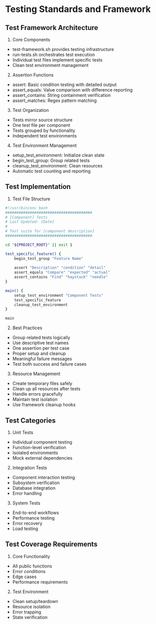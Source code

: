 # Testing Standards and Framework

## Test Framework Architecture

1. Core Components
- test-framework.sh provides testing infrastructure
- run-tests.sh orchestrates test execution
- Individual test files implement specific tests
- Clean test environment management

2. Assertion Functions
- assert: Basic condition testing with detailed output
- assert_equals: Value comparison with difference reporting
- assert_contains: String containment verification
- assert_matches: Regex pattern matching

3. Test Organization
- Tests mirror source structure
- One test file per component
- Tests grouped by functionality
- Independent test environments

4. Test Environment Management
- setup_test_environment: Initialize clean state
- begin_test_group: Group related tests
- cleanup_test_environment: Clean resources
- Automatic test counting and reporting

## Test Implementation

1. Test File Structure
```bash
#!/usr/bin/env bash
#######################################
# [Component] Tests
# Last Updated: [Date]
#
# Test suite for [component description]
#######################################

cd "${PROJECT_ROOT}" || exit 1

test_specific_feature() {
    begin_test_group "Feature Name"
    
    assert "Description" "condition" "detail"
    assert_equals "Compare" "expected" "actual"
    assert_contains "Find" "haystack" "needle"
}

main() {
    setup_test_environment "Component Tests"
    test_specific_feature
    cleanup_test_environment
}

main
```

2. Best Practices
- Group related tests logically
- Use descriptive test names
- One assertion per test case
- Proper setup and cleanup
- Meaningful failure messages
- Test both success and failure cases

3. Resource Management
- Create temporary files safely
- Clean up all resources after tests
- Handle errors gracefully
- Maintain test isolation
- Use framework cleanup hooks

## Test Categories

1. Unit Tests
- Individual component testing
- Function-level verification
- Isolated environments
- Mock external dependencies

2. Integration Tests
- Component interaction testing
- Subsystem verification
- Database integration
- Error handling

3. System Tests
- End-to-end workflows
- Performance testing
- Error recovery
- Load testing

## Test Coverage Requirements

1. Core Functionality
- All public functions
- Error conditions
- Edge cases
- Performance requirements

2. Test Environment
- Clean setup/teardown
- Resource isolation
- Error trapping
- State verification
